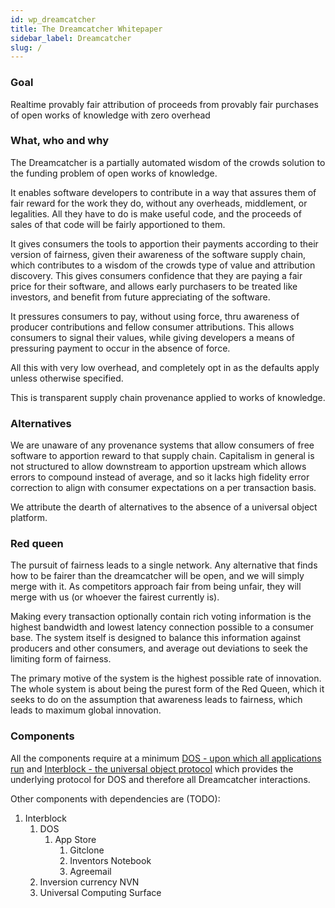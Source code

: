```yaml
---
id: wp_dreamcatcher
title: The Dreamcatcher Whitepaper
sidebar_label: Dreamcatcher
slug: /
---
```


### Goal

<!-- What is the goal of dreamcatcher -->

Realtime provably fair attribution of proceeds from provably fair purchases of open works of knowledge with zero overhead

### What, who and why

<!-- What does dream catcher do, who does it do it for and why do they want to do that? -->

The Dreamcatcher is a partially automated wisdom of the crowds solution to the funding problem of open works of knowledge.

It enables software developers to contribute in a way that assures them of fair reward for the work they do, without any overheads, middlement, or legalities. All they have to do is make useful code, and the proceeds of sales of that code will be fairly apportioned to them.

It gives consumers the tools to apportion their payments according to their version of fairness, given their awareness of the software supply chain, which contributes to a wisdom of the crowds type of value and attribution discovery. This gives consumers confidence that they are paying a fair price for their software, and allows early purchasers to be treated like investors, and benefit from future appreciating of the software.

It pressures consumers to pay, without using force, thru awareness of producer contributions and fellow consumer attributions. This allows consumers to signal their values, while giving developers a means of pressuring payment to occur in the absence of force.

All this with very low overhead, and completely opt in as the defaults apply unless otherwise specified.

This is transparent supply chain provenance applied to works of knowledge.

### Alternatives

<!-- What is the best current and foreseeable future alternative for each need identified in 1 and what makes dc better than that alternative -->

We are unaware of any provenance systems that allow consumers of free software to apportion reward to that supply chain. Capitalism in general is not structured to allow downstream to apportion upstream which allows errors to compound instead of average, and so it lacks high fidelity error correction to align with consumer expectations on a per transaction basis.

We attribute the dearth of alternatives to the absence of a universal object platform.

### Red queen

<!-- What is the sustainable competitive advantage that allows dc to stay ahead ahead of the alternatives -->

The pursuit of fairness leads to a single network. Any alternative that finds how to be fairer than the dreamcatcher will be open, and we will simply merge with it. As competitors approach fair from being unfair, they will merge with us (or whoever the fairest currently is).

Making every transaction optionally contain rich voting information is the highest bandwidth and lowest latency connection possible to a consumer base. The system itself is designed to balance this information against producers and other consumers, and average out deviations to seek the limiting form of fairness.

The primary motive of the system is the highest possible rate of innovation. The whole system is about being the purest form of the Red Queen, which it seeks to do on the assumption that awareness leads to fairness, which leads to maximum global innovation.

### Components

<!-- What are the components of the system. How do they work and how do they interact -->

All the components require at a minimum [DOS - upon which all applications run](./wp_dos.md) and [Interblock - the universal object protocol](./wp_interblock.md) which provides the underlying protocol for DOS and therefore all Dreamcatcher interactions.

Other components with dependencies are (TODO):

1. Interblock
   1. DOS
      1. App Store
         1. Gitclone
         1. Inventors Notebook
         1. Agreemail
   1. Inversion currency NVN
   1. Universal Computing Surface
